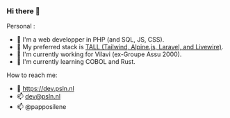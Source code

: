 ### Hi there 👋

<!--
**papposilene/papposilene** is a ✨ _special_ ✨ repository because its `README.md` (this file) appears on your GitHub profile.

Here are some ideas to get you started:

- 🔭 I’m currently working on ...
- 🌱 I’m currently learning ...
- 👯 I’m looking to collaborate on ...
- 🤔 I’m looking for help with ...
- 💬 Ask me about ...
- 📫 How to reach me: ...
- 😄 Pronouns: ...
- ⚡ Fun fact: ...
-->

Personal :
- 🚀 I'm a web developper in PHP (and SQL, JS, CSS).
- 🎨 My preferred stack is [TALL (Tailwind, Alpine.js, Laravel, and Livewire)](https://tallstack.dev/).
- 👔 I'm currently working for Vilavi (ex-Groupe Assu 2000).
- 🌱 I'm currently learning COBOL and Rust.

How to reach me:
- 🔗 https://dev.psln.nl
- 📫 dev@psln.nl
- 📫 @papposilene
